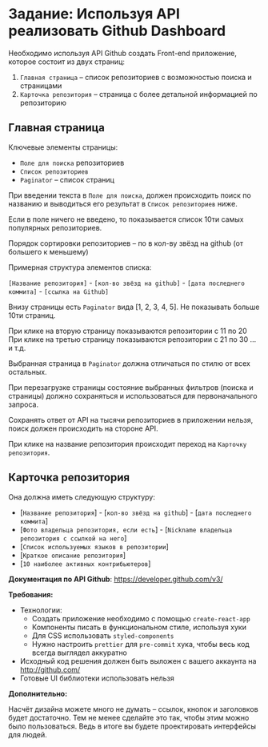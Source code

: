 # Задание: Используя API реализовать Github Dashboard
 
Необходимо используя API Github создать Front-end приложение, которое состоит из двух страниц:

1. `Главная страница` – список репозиториев с возможностью поиска и страницами
2. `Карточка репозитория` – страница с более детальной информацией по репозиторию
 
## Главная страница
 
Ключевые элементы страницы:
- `Поле для поиска` репозиториев
- `Список репозиториев`
- `Paginator` – список страниц
 
При введении текста в `Поле для поиска`, должен происходить поиск по названию и выводиться его результат в `Список репозиториев` ниже.
 
Если в поле ничего не введено, то показывается список 10ти самых популярных репозиториев.
  
Порядок сортировки репозиториев – по в кол-ву звёзд на github (от большего к меньшему)

Примерная структура элементов списка:
 
`[Название репозитория]` - `[кол-во звёзд на github]` - `[дата последнего коммита]` - `[ссылка на Github]`
 
Внизу страницы есть `Paginator` вида [1, 2, 3, 4, 5]. Не показывать больше 10ти страниц.
 
При клике на вторую страницу показываются репозитории с 11 по 20
При клике на третью страницу показываются репозитории с 21 по 30
… и т.д.
 
Выбранная страница в `Paginator` должна отличаться по стилю от всех остальных.
 
При перезагрузке страницы состояние выбранных фильтров (поиска и страницы) должно сохраняться и использоваться для первоначального запроса.
 
Сохранять ответ от API на тысячи репозиториев в приложении нельзя, поиск должен происходить на стороне API.
 
При клике на название репозитория происходит переход на `Карточку репозитория`.

## Карточка репозитория
 
Она должна иметь следующую структуру:
 
- [`Название репозитория`] - [`кол-во звёзд на github`] - [`дата последнего коммита`]
- [`Фото владельца репозитория, если есть`] - [`Nickname владельца репозитория с ссылкой на него`]
- [`Список используемых языков в репозитории`]
- [`Краткое описание репозитория`]
- [`10 наиболее активных контрибьютеров`]
 
**Документация по API Github**: https://developer.github.com/v3/
 
**Требования:**

- Технологии:
  * Создать приложение необходимо с помощью `create-react-app`
  * Компоненты писать в функциональном стиле, используя хуки
  * Для CSS использовать `styled-components`
  * Нужно настроить `prettier` для `pre-commit` хука, чтобы весь код всегда выглядел аккуратно
- Исходный код решения должен быть выложен c вашего аккаунта на http://github.com/
- Готовые UI библиотеки использовать нельзя

**Дополнительно:**

Насчёт дизайна можете много не думать – ссылок, кнопок и заголовков будет достаточно. 
Тем не менее сделайте это так, чтобы этим можно было пользоваться. Ведь в итоге вы будете проектировать интерфейсы для людей.
